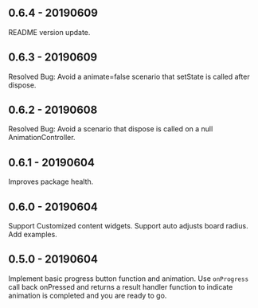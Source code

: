 ## 0.6.4 - 20190609
README version update.

## 0.6.3 - 20190609
Resolved Bug:
Avoid a animate=false scenario that setState is called after dispose.

## 0.6.2 - 20190608
Resolved Bug:
Avoid a scenario that dispose is called on a null AnimationController.

## 0.6.1 - 20190604
Improves package health.

## 0.6.0 - 20190604
Support Customized content widgets.
Support auto adjusts board radius.
Add examples.

## 0.5.0 - 20190604
Implement basic progress button function and animation.
Use `onProgress` call back onPressed and returns a result handler function to indicate animation is completed and you are ready to go.
